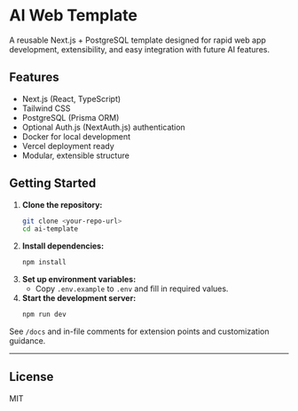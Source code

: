 # AI Web Template

A reusable Next.js + PostgreSQL template designed for rapid web app development, extensibility, and easy integration with future AI features.

## Features
- Next.js (React, TypeScript)
- Tailwind CSS
- PostgreSQL (Prisma ORM)
- Optional Auth.js (NextAuth.js) authentication
- Docker for local development
- Vercel deployment ready
- Modular, extensible structure

## Getting Started

1. **Clone the repository:**
   ```sh
   git clone <your-repo-url>
   cd ai-template
   ```
2. **Install dependencies:**
   ```sh
   npm install
   ```
3. **Set up environment variables:**
   - Copy `.env.example` to `.env` and fill in required values.
4. **Start the development server:**
   ```sh
   npm run dev
   ```

See `/docs` and in-file comments for extension points and customization guidance.

---

## License
MIT
